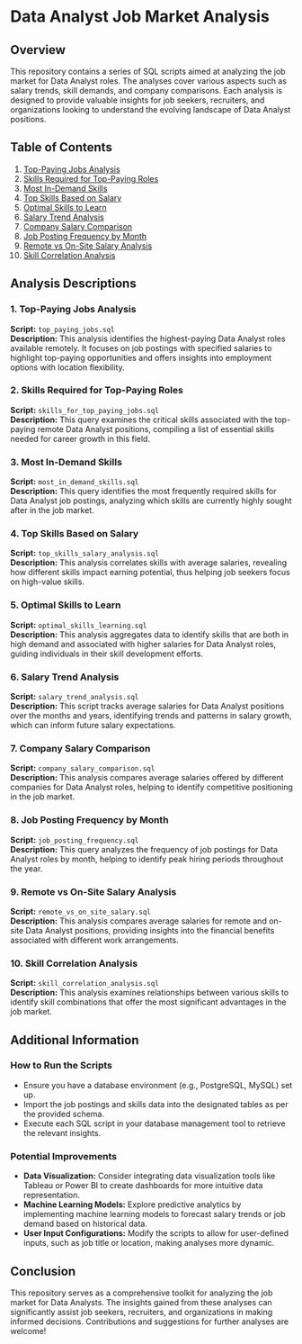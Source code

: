 # Data Analyst Job Market Analysis

## Overview
This repository contains a series of SQL scripts aimed at analyzing the job market for Data Analyst roles. The analyses cover various aspects such as salary trends, skill demands, and company comparisons. Each analysis is designed to provide valuable insights for job seekers, recruiters, and organizations looking to understand the evolving landscape of Data Analyst positions.

## Table of Contents
1. [Top-Paying Jobs Analysis](#top-paying-jobs-analysis)
2. [Skills Required for Top-Paying Roles](#skills-required-for-top-paying-roles)
3. [Most In-Demand Skills](#most-in-demand-skills)
4. [Top Skills Based on Salary](#top-skills-based-on-salary)
5. [Optimal Skills to Learn](#optimal-skills-to-learn)
6. [Salary Trend Analysis](#salary-trend-analysis)
7. [Company Salary Comparison](#company-salary-comparison)
8. [Job Posting Frequency by Month](#job-posting-frequency-by-month)
9. [Remote vs On-Site Salary Analysis](#remote-vs-on-site-salary-analysis)
10. [Skill Correlation Analysis](#skill-correlation-analysis)

## Analysis Descriptions

### 1. Top-Paying Jobs Analysis
**Script:** `top_paying_jobs.sql`  
**Description:** This analysis identifies the highest-paying Data Analyst roles available remotely. It focuses on job postings with specified salaries to highlight top-paying opportunities and offers insights into employment options with location flexibility.

### 2. Skills Required for Top-Paying Roles
**Script:** `skills_for_top_paying_jobs.sql`  
**Description:** This query examines the critical skills associated with the top-paying remote Data Analyst positions, compiling a list of essential skills needed for career growth in this field.

### 3. Most In-Demand Skills
**Script:** `most_in_demand_skills.sql`  
**Description:** This query identifies the most frequently required skills for Data Analyst job postings, analyzing which skills are currently highly sought after in the job market.

### 4. Top Skills Based on Salary
**Script:** `top_skills_salary_analysis.sql`  
**Description:** This analysis correlates skills with average salaries, revealing how different skills impact earning potential, thus helping job seekers focus on high-value skills.

### 5. Optimal Skills to Learn
**Script:** `optimal_skills_learning.sql`  
**Description:** This analysis aggregates data to identify skills that are both in high demand and associated with higher salaries for Data Analyst roles, guiding individuals in their skill development efforts.

### 6. Salary Trend Analysis
**Script:** `salary_trend_analysis.sql`  
**Description:** This script tracks average salaries for Data Analyst positions over the months and years, identifying trends and patterns in salary growth, which can inform future salary expectations.

### 7. Company Salary Comparison
**Script:** `company_salary_comparison.sql`  
**Description:** This analysis compares average salaries offered by different companies for Data Analyst roles, helping to identify competitive positioning in the job market.

### 8. Job Posting Frequency by Month
**Script:** `job_posting_frequency.sql`  
**Description:** This query analyzes the frequency of job postings for Data Analyst roles by month, helping to identify peak hiring periods throughout the year.

### 9. Remote vs On-Site Salary Analysis
**Script:** `remote_vs_on_site_salary.sql`  
**Description:** This analysis compares average salaries for remote and on-site Data Analyst positions, providing insights into the financial benefits associated with different work arrangements.

### 10. Skill Correlation Analysis
**Script:** `skill_correlation_analysis.sql`  
**Description:** This analysis examines relationships between various skills to identify skill combinations that offer the most significant advantages in the job market.

## Additional Information

### How to Run the Scripts
- Ensure you have a database environment (e.g., PostgreSQL, MySQL) set up.
- Import the job postings and skills data into the designated tables as per the provided schema.
- Execute each SQL script in your database management tool to retrieve the relevant insights.

### Potential Improvements
- **Data Visualization:** Consider integrating data visualization tools like Tableau or Power BI to create dashboards for more intuitive data representation.
- **Machine Learning Models:** Explore predictive analytics by implementing machine learning models to forecast salary trends or job demand based on historical data.
- **User Input Configurations:** Modify the scripts to allow for user-defined inputs, such as job title or location, making analyses more dynamic.

## Conclusion
This repository serves as a comprehensive toolkit for analyzing the job market for Data Analysts. The insights gained from these analyses can significantly assist job seekers, recruiters, and organizations in making informed decisions. Contributions and suggestions for further analyses are welcome!

